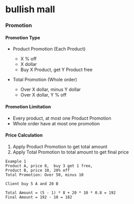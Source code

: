 # bullish mall

### Promotion

#### Promotion Type

* Product Promotion (Each Product)
  * X % off
  * X dollar
  * Buy X Product, get Y Product free

* Total Promotion (Whole order)
  * Over X dollar, minus Y dollar
  * Over X dollar, Y % off

#### Promotion Limitation
* Every product, at most one Product Promotion 
* Whole order have at most one promotion

#### Price Calculation

1. Apply Product Promotion to get total amount
2. Apply Total Promotion to total amount to get final price

```
Example 1
Product A, price 8,  buy 3 get 1 free, 
Product B, price 10, 20% off
Total Promotion: Over 50, minus 10

Client buy 5 A and 20 B

Total Amount = (5 - 1) * 8 + 20 * 10 * 0.8 = 192
Final Amount = 192 - 10 = 182
```